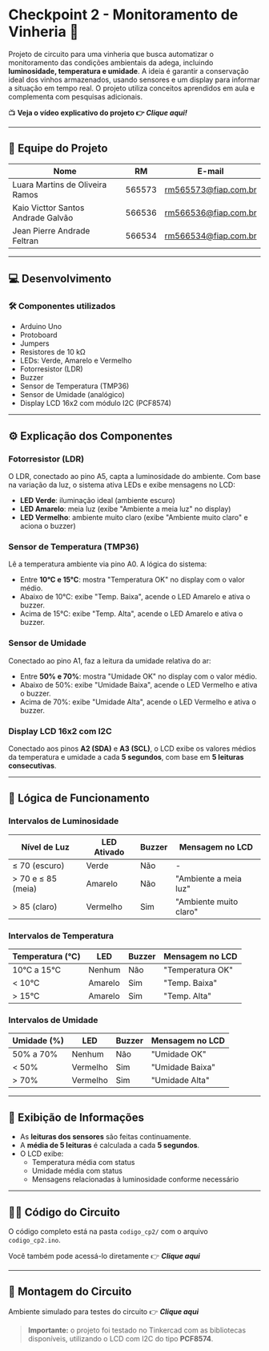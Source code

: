 # Checkpoint 2 - Monitoramento de Vinheria 🍷

Projeto de circuito para uma vinheria que busca automatizar o monitoramento das condições ambientais da adega, incluindo **luminosidade, temperatura e umidade**. A ideia é garantir a conservação ideal dos vinhos armazenados, usando sensores e um display para informar a situação em tempo real. O projeto utiliza conceitos aprendidos em aula e complementa com pesquisas adicionais.

📺 **Veja o vídeo explicativo do projeto 👉 _Clique aqui!_**

---

## 👥 Equipe do Projeto

| Nome   | RM       | E-mail                     |
|--------|----------|----------------------------|
| Luara Martins de Oliveira Ramos  | 565573   | rm565573@fiap.com.br       |
| Kaio Victtor Santos Andrade Galvão   | 566536   | rm566536@fiap.com.br       |
| Jean Pierre Andrade Feltran   | 566534   | rm566534@fiap.com.br       |

---

## 💻 Desenvolvimento

### 🛠️ Componentes utilizados
- Arduino Uno  
- Protoboard  
- Jumpers  
- Resistores de 10 kΩ  
- LEDs: Verde, Amarelo e Vermelho  
- Fotorresistor (LDR)  
- Buzzer  
- Sensor de Temperatura (TMP36)  
- Sensor de Umidade (analógico)  
- Display LCD 16x2 com módulo I2C (PCF8574)

---

## ⚙️ Explicação dos Componentes

### Fotorresistor (LDR)
O LDR, conectado ao pino A5, capta a luminosidade do ambiente. Com base na variação da luz, o sistema ativa LEDs e exibe mensagens no LCD:
- **LED Verde**: iluminação ideal (ambiente escuro)
- **LED Amarelo**: meia luz (exibe "Ambiente a meia luz" no display)
- **LED Vermelho**: ambiente muito claro (exibe "Ambiente muito claro" e aciona o buzzer)

### Sensor de Temperatura (TMP36)
Lê a temperatura ambiente via pino A0. A lógica do sistema:
- Entre **10°C e 15°C**: mostra "Temperatura OK" no display com o valor médio.
- Abaixo de 10°C: exibe "Temp. Baixa", acende o LED Amarelo e ativa o buzzer.
- Acima de 15°C: exibe "Temp. Alta", acende o LED Amarelo e ativa o buzzer.

### Sensor de Umidade
Conectado ao pino A1, faz a leitura da umidade relativa do ar:
- Entre **50% e 70%**: mostra "Umidade OK" no display com o valor médio.
- Abaixo de 50%: exibe "Umidade Baixa", acende o LED Vermelho e ativa o buzzer.
- Acima de 70%: exibe "Umidade Alta", acende o LED Vermelho e ativa o buzzer.

### Display LCD 16x2 com I2C
Conectado aos pinos **A2 (SDA)** e **A3 (SCL)**, o LCD exibe os valores médios da temperatura e umidade a cada **5 segundos**, com base em **5 leituras consecutivas**.

---

## 🧠 Lógica de Funcionamento

### Intervalos de Luminosidade
| Nível de Luz        | LED Ativado | Buzzer | Mensagem no LCD         |
|---------------------|-------------|--------|--------------------------|
| ≤ 70 (escuro)       | Verde       | Não    | -                        |
| > 70 e ≤ 85 (meia)  | Amarelo     | Não    | "Ambiente a meia luz"    |
| > 85 (claro)        | Vermelho    | Sim    | "Ambiente muito claro"   |

### Intervalos de Temperatura
| Temperatura (°C)  | LED         | Buzzer | Mensagem no LCD      |
|------------------|-------------|--------|------------------------|
| 10°C a 15°C       | Nenhum      | Não    | "Temperatura OK"       |
| < 10°C            | Amarelo     | Sim    | "Temp. Baixa"          |
| > 15°C            | Amarelo     | Sim    | "Temp. Alta"           |

### Intervalos de Umidade
| Umidade (%)       | LED         | Buzzer | Mensagem no LCD      |
|------------------|-------------|--------|------------------------|
| 50% a 70%         | Nenhum      | Não    | "Umidade OK"           |
| < 50%             | Vermelho    | Sim    | "Umidade Baixa"        |
| > 70%             | Vermelho    | Sim    | "Umidade Alta"         |

---

## 🔁 Exibição de Informações

- As **leituras dos sensores** são feitas continuamente.
- A **média de 5 leituras** é calculada a cada **5 segundos**.
- O LCD exibe:
  - Temperatura média com status
  - Umidade média com status
  - Mensagens relacionadas à luminosidade conforme necessário

---

## 👩‍💻 Código do Circuito

O código completo está na pasta `codigo_cp2/` com o arquivo `codigo_cp2.ino`.

Você também pode acessá-lo diretamente 👉 **_Clique aqui_**

---

## 🧪 Montagem do Circuito

Ambiente simulado para testes do circuito 👉 **_Clique aqui_**

> **Importante:** o projeto foi testado no Tinkercad com as bibliotecas disponíveis, utilizando o LCD com I2C do tipo **PCF8574**.

